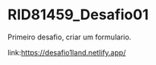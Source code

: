 # RID81459_Desafio01

Primeiro desafio, criar um formulario.

link:https://desafio1land.netlify.app/
